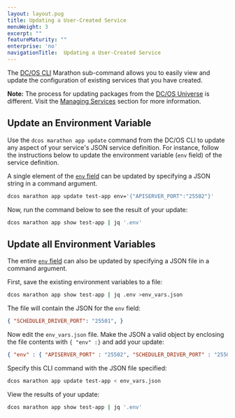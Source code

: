 ```yaml
---
layout: layout.pug
title: Updating a User-Created Service
menuWeight: 3
excerpt: ""
featureMaturity: ""
enterprise: 'no'
navigationTitle:  Updating a User-Created Service
---
```


<!-- This source repo for this topic is https://github.com/dcos/dcos-docs -->


The [DC/OS CLI][1] Marathon sub-command allows you to easily view and update the configuration of existing services that you have created.

**Note:** The process for updating packages from the [DC/OS Universe](/docs/1.8/usage/webinterface/#-a-name-universe-a-universe) is different. Visit the [Managing Services](/docs/1.8/usage/managing-services/config-universe-service/) section for more information.

## Update an Environment Variable

Use the `dcos marathon app update` command from the DC/OS CLI to update any aspect of your service's JSON service definition. For instance, follow the instructions below to update the environment variable (`env` field) of the service definition.

A single element of the [`env` field][2] can be updated by specifying a JSON string in a command argument.

```bash
dcos marathon app update test-app env='{"APISERVER_PORT":"25502"}'
```

Now, run the command below to see the result of your update:

```bash
dcos marathon app show test-app | jq '.env'
```

## Update all Environment Variables

The entire [`env` field][1] can also be updated by specifying a JSON file in a command argument.

First, save the existing environment variables to a file:

```bash
dcos marathon app show test-app | jq .env >env_vars.json
```

The file will contain the JSON for the `env` field:

```json
{ "SCHEDULER_DRIVER_PORT": "25501", }
```

Now edit the `env_vars.json` file. Make the JSON a valid object by enclosing the file contents with `{ "env" :}` and add your update:

```json
{ "env" : { "APISERVER_PORT" : "25502", "SCHEDULER_DRIVER_PORT" : "25501" } }
```

Specify this CLI command with the JSON file specified:

```bash
dcos marathon app update test-app < env_vars.json
```

View the results of your update:

```bash
dcos marathon app show test-app | jq '.env'
```

 [1]: /docs/1.8/usage/cli/
 [2]: https://mesosphere.github.io/marathon/docs/task-environment-vars.html
